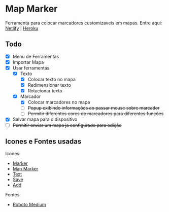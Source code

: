 # Map Marker
Ferramenta para colocar marcadores customizaveis em mapas. Entre aqui: [Netlify](https://mapmarker.netlify.app/) | [Heroku](https://mapmarker.herokuapp.com/)

## Todo
- [x] Menu de Ferramentas
- [x] Importar Mapa 
- [x] Usar ferramentas
    - [x] Texto
        - [x] Colocar texto no mapa
        - [x] Redimensionar texto
        - [x] Rotacionar texto
    - [x] Marcador
        - [x] Colocar marcadores no mapa
        - [ ] ~~Popup exibindo informações ao passar mouse sobre marcador~~
        - [ ] ~~Permitir diferentes cores de marcadores para diferentes funções~~
- [x] Salvar mapa para o dispositivo
- [ ] ~~Permitir enviar um mapa ja configurado para edição~~

## Icones e Fontes usadas
Icones:

- [Marker](https://img.icons8.com/ios/50/000000/marker.png)
- [Map Marker](https://img.icons8.com/plasticine/100/000000/place-marker.png)
- [Text](https://img.icons8.com/material-sharp/24/000000/text.png)
- [Save](https://img.icons8.com/ios/50/000000/save.png)
- [Add](https://img.icons8.com/pastel-glyph/64/000000/plus.png)

Fontes:

- [Roboto Medium](https://fonts.google.com/specimen/Roboto)